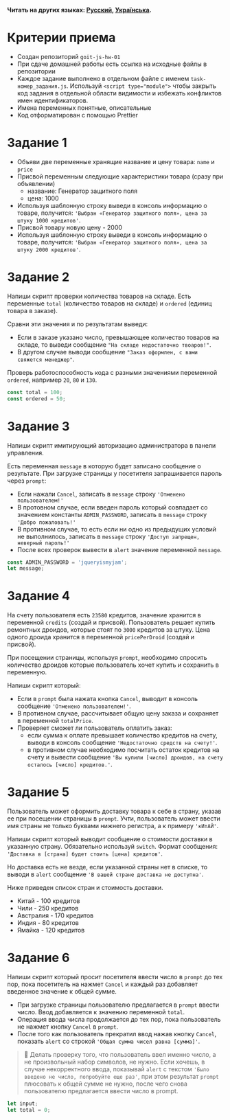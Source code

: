 **Читать на других языках: [Русский](README.md), [Українська](README.ua.md).**

# Критерии приема

- Создан репозиторий `goit-js-hw-01`
- При сдаче домашней работы есть ссылка на исходные файлы в репозитории
- Каждое задание выполнено в отдельном файле с именем `task-номер_задания.js`.
  Используй `<script type="module">` чтобы закрыть код задания в отдельной
  области видимости и избежать конфликтов имен идентификаторов.
- Имена переменных понятные, описательные
- Код отформатирован с помощью Prettier

# Задание 1

- Объяви две переменные хранящие название и цену товара: `name` и `price`
- Присвой переменным следующие характеристики товара (сразу при объявлении)
  - название: Генератор защитного поля
  - цена: 1000
- Используя шаблонную строку выведи в консоль информацию о товаре, получится:
  `'Выбран «Генератор защитного поля», цена за штуку 1000 кредитов'`.
- Присвой товару новую цену - 2000
- Используя шаблонную строку выведи в консоль информацию о товаре, получится:
  `'Выбран «Генератор защитного поля», цена за штуку 2000 кредитов'`.

# Задание 2

Напиши скрипт проверки количества товаров на складе. Есть переменные `total`
(количество товаров на складе) и `ordered` (единиц товара в заказе).

Сравни эти значения и по результатам выведи:

- Если в заказе указано число, превышающее количество товаров на складе, то
  выведи сообщение `"На складе недостаточно твоаров!"`.
- В другом случае выводи сообщение `"Заказ оформлен, с вами свяжется менеджер"`.

Проверь работоспособность кода с разными значениями переменной `ordered`,
например `20`, `80` и `130`.

```js
const total = 100;
const ordered = 50;
```

# Задание 3

Напиши скрипт имитирующий авторизацию администратора в панели управления.

Есть переменная `message` в которую будет записано сообщение о результате. При
загрузке страницы у посетителя запрашивается пароль через `prompt`:

- Если нажали `Cancel`, записать в `message` строку `'Отменено пользователем!'`
- В протовном случае, если введен пароль который совпадает со значением
  константы `ADMIN_PASSWORD`, записать в `message` строку `'Добро пожаловать!'`
- В противном случае, то есть если ни одно из предыдущих условий не выполнилось,
  записать в `message` строку `'Доступ запрещен, неверный пароль!'`
- После всех проверок вывести в `alert` значение переменной `message`.

```js
const ADMIN_PASSWORD = 'jqueryismyjam';
let message;
```

# Задание 4

На счету пользователя есть `23580` кредитов, значение хранится в переменной
`credits` (создай и присвой). Пользователь решает купить ремонтных дроидов,
которые стоят по `3000` кредитов за штуку. Цена одного дроида хранится в
переменной `pricePerDroid` (создай и присвой).

При посещении страницы, используя `prompt`, необходимо спросить количество
дроидов которые пользователь хочет купить и сохранить в переменную.

Напиши скрипт который:

- Если в `prompt` была нажата кнопка `Cancel`, выводит в консоль сообщение
  `'Отменено пользователем!'`.
- В противном случае, рассчитывает общую цену заказа и сохраняет в переменной
  `totalPrice`.
- Проверяет сможет ли пользователь оплатить заказ:
  - если сумма к оплате превышает количество кредитов на счету, выводи в консоль
    сообщение `'Недостаточно средств на счету!'`.
  - в противном случае необходимо посчитать остаток кредитов на счету и вывести
    сообщение
    `'Вы купили [число] дроидов, на счету осталось [число] кредитов.'`.

# Задание 5

Пользователь может оформить доставку товара к себе в страну, указав ее при
посещении страницы в `prompt`. Учти, пользователь может ввести имя страны не
только буквами нижнего регистра, а к примеру `'кИтАЙ'`.

Напиши скрипт который выводит сообщение о стоимости доставки в указанную страну.
Обязательно используй `switch`. Формат сообщения:
`'Доставка в [страна] будет стоить [цена] кредитов'`.

Но доставка есть не везде, если указанной страны нет в списке, то выводи в
`alert` сообщение `'В вашей стране доставка не доступна'`.

Ниже приведен список стран и стоимость доставки.

- Китай - 100 кредитов
- Чили - 250 кредитов
- Австралия - 170 кредитов
- Индия - 80 кредитов
- Ямайка - 120 кредитов

# Задание 6

Напиши скрипт который просит посетителя ввести число в `prompt` до тех пор, пока
посетитель на нажмет `Cancel` и каждый раз добавляет введенное значение к общей
сумме.

- При загрузке страницы пользователю предлагается в `prompt` ввести число. Ввод
  добавляется к значению переменной `total`.
- Операция ввода числа продолжается до тех пор, пока пользователь не нажмет
  кнопку `Cancel` в `prompt`.
- После того как пользователь прекратил ввод нажав кнопку `Cancel`, показать
  `alert` со строкой `'Общая сумма чисел равна [сумма]'`.

> 🔔 Делать проверку того, что пользователь ввел именно число, а не произвольный
> набор символов, не нужно. Если хочешь, в случае некорректного ввода, показывай
> `alert` с текстом `'Было введено не число, попробуйте еще раз'`, при этом
> результат `prompt` плюсовать к общей сумме не нужно, после чего снова
> пользователю предлагается ввести число в prompt.

```js
let input;
let total = 0;
```
